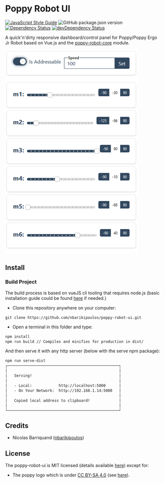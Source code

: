 # Poppy Robot UI

[![JavaScript Style Guide][standard-image]][standard-url]
![GitHub package.json version][version-img]
[![Dependency Status][david-image]][david-url]
[![devDependency Status][david-dev-image]][david-dev-url]

A quick'n'dirty responsive dashboard/control panel for Poppy/Poppy Ergo Jr Robot based on Vue.js and the [poppy-robot-core](https://github.com/nbarikipoulos/poppy-robot-core#readme) module.

![motor control](./doc/control-mobile.png "Motor control (rendering on mobile)")

## Install

### Build Project

The build process is based on vueJS cli tooling that requires node.js (basic installation guide could be found [here](https://github.com/nbarikipoulos/poppy-robot-cli#installing-nodejs) if needed.)

- Clone this repository anywhere on your computer:

```shell
git clone https://github.com/nbarikipoulos/poppy-robot-ui.git
```

- Open a terminal in this folder and type:

```shell
npm install
npm run build // Compiles and minifies for production in dist/
```

And then serve it with any http server (below with the serve npm package):
```shell
npm run serve-dist
┌──────────────────────────────────────────────────┐
│                                                  │
│   Serving!                                       │
│                                                  │
│   - Local:            http://localhost:5000      │
│   - On Your Network:  http://192.168.1.14:5000   │
│                                                  │
│   Copied local address to clipboard!             │
│                                                  │
└──────────────────────────────────────────────────┘
```

## Credits

- Nicolas Barriquand ([nbarikipoulos](https://github.com/nbarikipoulos))

## License

The poppy-robot-ui is MIT licensed (details available [here](./LICENSE.md)) except for:
  - The poppy logo which is under [CC BY-SA 4.0][cc-by-sa-url] (see [here][poppy-project-url]).


[standard-url]: https://standardjs.com
[standard-image]: https://img.shields.io/badge/code_style-standard-brightgreen.svg

[version-img]: https://img.shields.io/github/package-json/v/nbarikipoulos/poppy-robot-ui

[david-image]: https://img.shields.io/david/nbarikipoulos/poppy-robot-ui.svg
[david-url]: https://david-dm.org/nbarikipoulos/poppy-robot-ui
[david-dev-image]: https://img.shields.io/david/dev/nbarikipoulos/poppy-robot-ui.svg
[david-dev-url]: https://david-dm.org/nbarikipoulos/poppy-robot-ui?type=dev

[cc-by-sa-url]: https://creativecommons.org/licenses/by-sa/4.0/
[poppy-project-url]: https://www.poppy-project.org